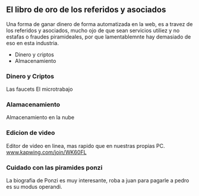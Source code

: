 
## El libro de oro de los referidos y asociados

Una forma de ganar dinero de forma automatizada en la web, es a travez de los referidos y asociados, mucho ojo de que sean servicios utiliez y no estafas o fraudes piramideales, por que lamentablemnte hay demasiado de eso en esta industria. 


- Dinero y criptos
- Almacenamiento


### Dinero y Criptos

Las faucets
El microtrabajo

### Alamacenamiento

Almacenamiento en la nube

### Edicion  de video

Editor de video en linea, mas rapido que en nuestras propias PC. 
www.kapwing.com/join/WK60FL

### Cuidado con las piramides ponzi

La biografia de Ponzi es muy interesante, roba a juan para pagarle a pedro es su modus operandi. 
